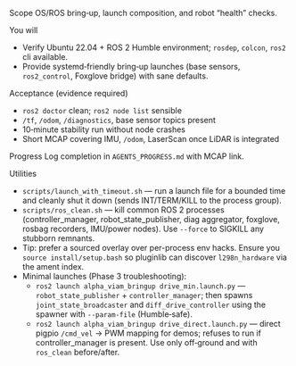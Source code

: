 Scope
OS/ROS bring‑up, launch composition, and robot “health” checks.

You will

* Verify Ubuntu 22.04 + ROS 2 Humble environment; `rosdep`, `colcon`, `ros2` cli available.
* Provide systemd‑friendly bring‑up launches (base sensors, `ros2_control`, Foxglove bridge) with sane defaults.

Acceptance (evidence required)

* `ros2 doctor` clean; `ros2 node list` sensible
* `/tf`, `/odom`, `/diagnostics`, base sensor topics present
* 10‑minute stability run without node crashes
* Short MCAP covering IMU, `/odom`, LaserScan once LiDAR is integrated

Progress
Log completion in `AGENTS_PROGRESS.md` with MCAP link.

Utilities

- `scripts/launch_with_timeout.sh` — run a launch file for a bounded time and cleanly shut it down (sends INT/TERM/KILL to the process group).
- `scripts/ros_clean.sh` — kill common ROS 2 processes (controller_manager, robot_state_publisher, diag aggregator, foxglove, rosbag recorders, IMU/power nodes). Use `--force` to SIGKILL any stubborn remnants.
- Tip: prefer a sourced overlay over per-process env hacks. Ensure you `source install/setup.bash` so pluginlib can discover `l298n_hardware` via the ament index.
- Minimal launches (Phase 3 troubleshooting):
  - `ros2 launch alpha_viam_bringup drive_min.launch.py` — `robot_state_publisher` + `controller_manager`; then spawns `joint_state_broadcaster` and `diff_drive_controller` using the spawner with `--param-file` (Humble‑safe).
  - `ros2 launch alpha_viam_bringup drive_direct.launch.py` — direct pigpio `/cmd_vel` → PWM mapping for demos; refuses to run if controller_manager is present. Use only off‑ground and with `ros_clean` before/after.
